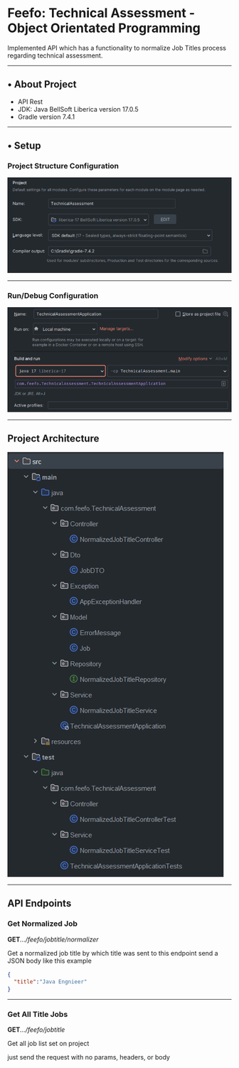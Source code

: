 # Feefo:  Technical Assessment - Object Orientated Programming

Implemented API which has a functionality to normalize Job Titles process regarding technical assessment.

-------------------
## • About Project
- API Rest
- JDK: Java BellSoft Liberica version 17.0.5
- Gradle version 7.4.1
-------------------
## • Setup
### Project Structure Configuration
![account overview design](./pics/project-structure.png?raw=true)
______________
### Run/Debug Configuration
![account overview design](./pics/run-debug-configuration.png?raw=true)
______________
## Project Architecture

![account overview design](./pics/project-architecture.png?raw=true)

-------------------
## API Endpoints

### Get Normalized Job
**GET**_.../feefo/jobtitle/normalizer_

Get a normalized job title by which title was sent to this endpoint
send a JSON body like this example

```JSON
{
  "title":"Java Engnieer"
}
```
-------------------
### Get All Title Jobs
**GET**_.../feefo/jobtitle_

Get all job list set on project 

just send the request with no params, headers, or body